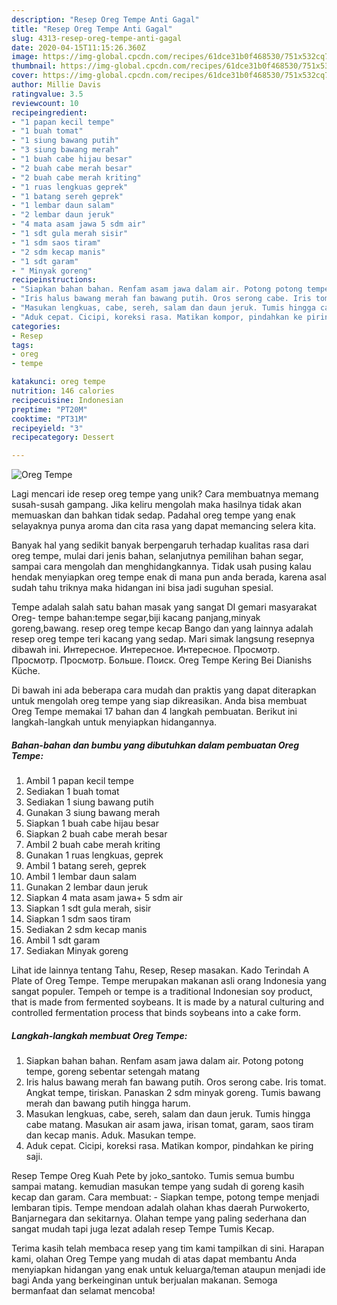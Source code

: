 ```yaml
---
description: "Resep Oreg Tempe Anti Gagal"
title: "Resep Oreg Tempe Anti Gagal"
slug: 4313-resep-oreg-tempe-anti-gagal
date: 2020-04-15T11:15:26.360Z
image: https://img-global.cpcdn.com/recipes/61dce31b0f468530/751x532cq70/oreg-tempe-foto-resep-utama.jpg
thumbnail: https://img-global.cpcdn.com/recipes/61dce31b0f468530/751x532cq70/oreg-tempe-foto-resep-utama.jpg
cover: https://img-global.cpcdn.com/recipes/61dce31b0f468530/751x532cq70/oreg-tempe-foto-resep-utama.jpg
author: Millie Davis
ratingvalue: 3.5
reviewcount: 10
recipeingredient:
- "1 papan kecil tempe"
- "1 buah tomat"
- "1 siung bawang putih"
- "3 siung bawang merah"
- "1 buah cabe hijau besar"
- "2 buah cabe merah besar"
- "2 buah cabe merah kriting"
- "1 ruas lengkuas geprek"
- "1 batang sereh geprek"
- "1 lembar daun salam"
- "2 lembar daun jeruk"
- "4 mata asam jawa 5 sdm air"
- "1 sdt gula merah sisir"
- "1 sdm saos tiram"
- "2 sdm kecap manis"
- "1 sdt garam"
- " Minyak goreng"
recipeinstructions:
- "Siapkan bahan bahan. Renfam asam jawa dalam air. Potong potong tempe, goreng sebentar setengah matang"
- "Iris halus bawang merah fan bawang putih. Oros serong cabe. Iris tomat. Angkat tempe, tiriskan. Panaskan 2 sdm minyak goreng. Tumis bawang merah dan bawang putih hingga harum."
- "Masukan lengkuas, cabe, sereh, salam dan daun jeruk. Tumis hingga cabe matang. Masukan air asam jawa, irisan tomat, garam, saos tiram dan kecap manis. Aduk. Masukan tempe."
- "Aduk cepat. Cicipi, koreksi rasa. Matikan kompor, pindahkan ke piring saji."
categories:
- Resep
tags:
- oreg
- tempe

katakunci: oreg tempe 
nutrition: 146 calories
recipecuisine: Indonesian
preptime: "PT20M"
cooktime: "PT31M"
recipeyield: "3"
recipecategory: Dessert

---
```



![Oreg Tempe](https://img-global.cpcdn.com/recipes/61dce31b0f468530/751x532cq70/oreg-tempe-foto-resep-utama.jpg)

Lagi mencari ide resep oreg tempe yang unik? Cara membuatnya memang susah-susah gampang. Jika keliru mengolah maka hasilnya tidak akan memuaskan dan bahkan tidak sedap. Padahal oreg tempe yang enak selayaknya punya aroma dan cita rasa yang dapat memancing selera kita.

Banyak hal yang sedikit banyak berpengaruh terhadap kualitas rasa dari oreg tempe, mulai dari jenis bahan, selanjutnya pemilihan bahan segar, sampai cara mengolah dan menghidangkannya. Tidak usah pusing kalau hendak menyiapkan oreg tempe enak di mana pun anda berada, karena asal sudah tahu triknya maka hidangan ini bisa jadi suguhan spesial.

Tempe adalah salah satu bahan masak yang sangat DI gemari masyarakat Oreg- tempe bahan:tempe segar,biji kacang panjang,minyak goreng,bawang. resep oreg tempe kecap Bango dan yang lainnya adalah resep oreg tempe teri kacang yang sedap. Mari simak langsung resepnya dibawah ini. Интересное. Интересное. Интересное. Просмотр. Просмотр. Просмотр. Больше. Поиск. Oreg Tempe Kering Bei Dianishs Küche.


Di bawah ini ada beberapa cara mudah dan praktis yang dapat diterapkan untuk mengolah oreg tempe yang siap dikreasikan. Anda bisa membuat Oreg Tempe memakai 17 bahan dan 4 langkah pembuatan. Berikut ini langkah-langkah untuk menyiapkan hidangannya.

<!--inarticleads1-->

##### Bahan-bahan dan bumbu yang dibutuhkan dalam pembuatan Oreg Tempe:

1. Ambil 1 papan kecil tempe
1. Sediakan 1 buah tomat
1. Sediakan 1 siung bawang putih
1. Gunakan 3 siung bawang merah
1. Siapkan 1 buah cabe hijau besar
1. Siapkan 2 buah cabe merah besar
1. Ambil 2 buah cabe merah kriting
1. Gunakan 1 ruas lengkuas, geprek
1. Ambil 1 batang sereh, geprek
1. Ambil 1 lembar daun salam
1. Gunakan 2 lembar daun jeruk
1. Siapkan 4 mata asam jawa+ 5 sdm air
1. Siapkan 1 sdt gula merah, sisir
1. Siapkan 1 sdm saos tiram
1. Sediakan 2 sdm kecap manis
1. Ambil 1 sdt garam
1. Sediakan  Minyak goreng


Lihat ide lainnya tentang Tahu, Resep, Resep masakan. Kado Terindah A Plate of Oreg Tempe. Tempe merupakan makanan asli orang Indonesia yang sangat populer. Tempeh or tempe is a traditional Indonesian soy product, that is made from fermented soybeans. It is made by a natural culturing and controlled fermentation process that binds soybeans into a cake form. 

<!--inarticleads2-->

##### Langkah-langkah membuat Oreg Tempe:

1. Siapkan bahan bahan. Renfam asam jawa dalam air. Potong potong tempe, goreng sebentar setengah matang
1. Iris halus bawang merah fan bawang putih. Oros serong cabe. Iris tomat. Angkat tempe, tiriskan. Panaskan 2 sdm minyak goreng. Tumis bawang merah dan bawang putih hingga harum.
1. Masukan lengkuas, cabe, sereh, salam dan daun jeruk. Tumis hingga cabe matang. Masukan air asam jawa, irisan tomat, garam, saos tiram dan kecap manis. Aduk. Masukan tempe.
1. Aduk cepat. Cicipi, koreksi rasa. Matikan kompor, pindahkan ke piring saji.


Resep Tempe Oreg Kuah Pete by joko_santoko. Tumis semua bumbu sampai matang. kemudian masukan tempe yang sudah di goreng kasih kecap dan garam. Cara membuat: - Siapkan tempe, potong tempe menjadi lembaran tipis. Tempe mendoan adalah olahan khas daerah Purwokerto, Banjarnegara dan sekitarnya. Olahan tempe yang paling sederhana dan sangat mudah tapi juga lezat adalah resep Tempe Tumis Kecap. 

Terima kasih telah membaca resep yang tim kami tampilkan di sini. Harapan kami, olahan Oreg Tempe yang mudah di atas dapat membantu Anda menyiapkan hidangan yang enak untuk keluarga/teman ataupun menjadi ide bagi Anda yang berkeinginan untuk berjualan makanan. Semoga bermanfaat dan selamat mencoba!
